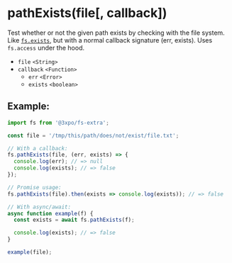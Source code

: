 # pathExists(file[, callback])

Test whether or not the given path exists by checking with the file system. Like [`fs.exists`](https://nodejs.org/api/fs.html#fs_fs_exists_path_callback), but with a normal callback signature (err, exists). Uses `fs.access` under the hood.

- `file` `<String>`
- `callback` `<Function>`
  - `err` `<Error>`
  - `exists` `<boolean>`

## Example:

```js
import fs from '@3xpo/fs-extra';

const file = '/tmp/this/path/does/not/exist/file.txt';

// With a callback:
fs.pathExists(file, (err, exists) => {
  console.log(err); // => null
  console.log(exists); // => false
});

// Promise usage:
fs.pathExists(file).then(exists => console.log(exists)); // => false

// With async/await:
async function example(f) {
  const exists = await fs.pathExists(f);

  console.log(exists); // => false
}

example(file);
```

